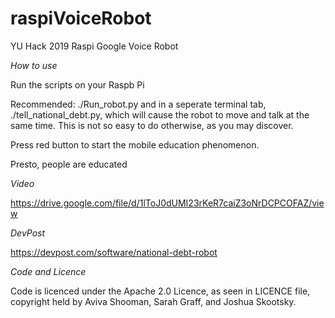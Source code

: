 # raspiVoiceRobot
YU Hack 2019 Raspi Google Voice Robot

*How to use*


Run the scripts on your Raspb Pi

Recommended: ./Run_robot.py and in a seperate terminal tab, ./tell_national_debt.py, which will cause the robot to move and talk at the same time. This is not so easy to do otherwise, as you may discover.

Press red button to start the mobile education phenomenon.

Presto, people are educated

*Video*

https://drive.google.com/file/d/1lToJ0dUMI23rKeR7caiZ3oNrDCPCOFAZ/view

*DevPost*

https://devpost.com/software/national-debt-robot

*Code and Licence*

Code is licenced under the Apache 2.0 Licence, as seen in LICENCE file, copyright held by Aviva Shooman, Sarah Graff, and Joshua Skootsky.
